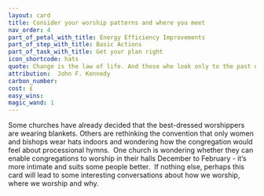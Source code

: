 ```yaml
---
layout: card
title: Consider your worship patterns and where you meet
nav_order: 4
part_of_petal_with_title: Energy Efficiency Improvements
part_of_step_with_title: Basic Actions
part_of_task_with_title: Get your plan right
icon_shortcode: hats
quote: Change is the law of life. And those who look only to the past or present are certain to miss the future.
attribution:  John F. Kennedy
carbon_number: 
cost: £
easy_wins: 
magic_wand: 1
---
```


<p>Some churches have already decided that the best-dressed worshippers are wearing blankets. Others are rethinking the convention that only women and bishops wear hats indoors and wondering how the congregation would feel about processional hymns.  One church is wondering whether they can enable congregations to worship in their halls December to February - it’s more intimate and suits some people better.  If nothing else, perhaps this card will lead to some interesting conversations about how we worship, where we worship and why.</p> 
